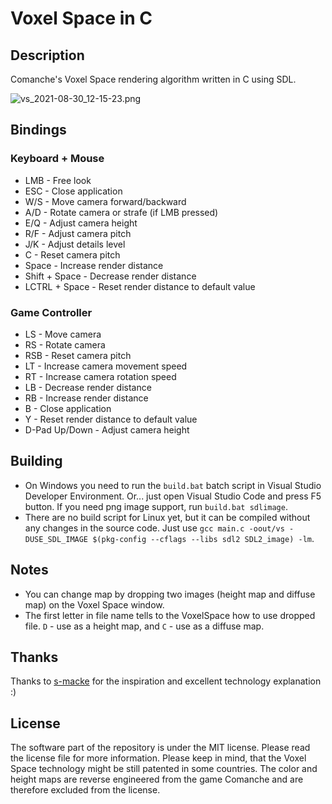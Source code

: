 # Voxel Space in C

## Description

Comanche's Voxel Space rendering algorithm written in C using SDL.

![vs_2021-08-30_12-15-23.png](https://user-images.githubusercontent.com/40758030/131331416-0491eb7e-dcde-4857-a524-c87d94ae4a76.png)


## Bindings

### Keyboard + Mouse

* LMB - Free look
* ESC - Close application
* W/S - Move camera forward/backward
* A/D - Rotate camera or strafe (if LMB pressed)
* E/Q - Adjust camera height
* R/F - Adjust camera pitch
* J/K - Adjust details level
* C - Reset camera pitch
* Space - Increase render distance
* Shift + Space - Decrease render distance
* LCTRL + Space - Reset render distance to default value

### Game Controller

* LS - Move camera
* RS - Rotate camera
* RSB - Reset camera pitch
* LT - Increase camera movement speed
* RT - Increase camera rotation speed
* LB - Decrease render distance
* RB - Increase render distance
* B - Close application
* Y - Reset render distance to default value
* D-Pad Up/Down - Adjust camera height

## Building

* On Windows you need to run the ``build.bat`` batch script in Visual Studio Developer Environment. Or... just open Visual Studio Code and press F5 button. If you need png image support, run ``build.bat sdlimage``.
* There are no build script for Linux yet, but it can be compiled without any changes in the source code. Just use ``gcc main.c -oout/vs -DUSE_SDL_IMAGE $(pkg-config --cflags --libs sdl2 SDL2_image) -lm``.


## Notes

* You can change map by dropping two images (height map and diffuse map) on the Voxel Space window.
* The first letter in file name tells to the VoxelSpace how to use dropped file. ``D`` - use as a height map, and ``C`` - use as a diffuse map.

## Thanks

Thanks to [s-macke](https://github.com/s-macke/VoxelSpace/) for the inspiration and excellent technology explanation :)

## License

The software part of the repository is under the MIT license. Please read the license file for more information. Please keep in mind, that the Voxel Space technology might be still patented in some countries. The color and height maps are reverse engineered from the game Comanche and are therefore excluded from the license.
